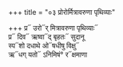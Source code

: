 +++
title = "०३ प्रोरोर्मित्रावरुणा पृथिव्याः"

+++
प्र᳓ उरो᳓र् मित्रावरुणा पृथिव्याः᳓  
प्र᳓ दिव᳓ ऋष्वा᳓द् बृहतः᳓ सुदानू  
स्प᳓शो दधाथे ओ᳓षधीषु विक्षु᳓  
ऋ᳓धग् यतो᳓ ऽनिमिषं° र᳓क्षमाणा